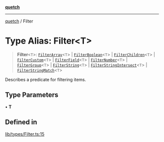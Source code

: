 [**quetch**](../README.md)

***

[quetch](../README.md) / Filter

# Type Alias: Filter\<T\>

> **Filter**\<`T`\>: [`FilterArray`](FilterArray.md)\<`T`\> \| [`FilterBoolean`](FilterBoolean.md)\<`T`\> \| [`FilterChildren`](FilterChildren.md)\<`T`\> \| [`FilterCustom`](FilterCustom.md)\<`T`\> \| [`FilterField`](FilterField.md)\<`T`\> \| [`FilterNumber`](FilterNumber.md)\<`T`\> \| [`FilterGroup`](FilterGroup.md)\<`T`\> \| [`FilterString`](FilterString.md)\<`T`\> \| [`FilterStringIntersect`](FilterStringIntersect.md)\<`T`\> \| [`FilterStringMatch`](FilterStringMatch.md)\<`T`\>

Describes a predicate for filtering items.

## Type Parameters

• **T**

## Defined in

[lib/types/Filter.ts:15](https://github.com/nevoland/quetch/blob/db84578eb5eba15d3388a1c2cfad7cc80fe9fbe6/lib/types/Filter.ts#L15)
